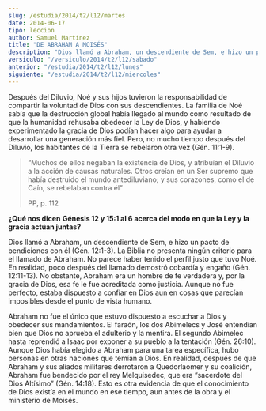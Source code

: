 ```yaml
---
slug: /estudia/2014/t2/l12/martes
date: 2014-06-17
tipo: leccion
author: Samuel Martínez
title: "DE ABRAHAM A MOISÉS"
description: "Dios llamó a Abraham, un descendiente de Sem, e hizo un pacto de bendiciones con él (Gén. 12:1-3Gén. 12:11-13). No obstante, Abraham era un hombre de fe verdadera y, por la gracia de Dios, esa fe le fue acreditada como justicia. Aunque no fue perfecto, estaba dispuesto a confiar en Dios aun..."
versiculo: "/versiculo/2014/t2/l12/sabado"
anterior: "/estudia/2014/t2/l12/lunes"
siguiente: "/estudia/2014/t2/l12/miercoles"
---
```


Después del Diluvio, Noé y sus hijos tuvieron la responsabilidad de compartir la voluntad de Dios con sus descendientes. La familia de Noé sabía que la destrucción global había llegado al mundo como resultado de que la humanidad rehusaba obedecer la Ley de Dios, y habiendo experimentado la gracia de Dios podían hacer algo para ayudar a desarrollar una generación más fiel. Pero, no mucho tiempo después del Diluvio, los habitantes de la Tierra se rebelaron otra vez (Gén. 11:1-9).

> “Muchos de ellos negaban la existencia de Dios, y atribuían el Diluvio a la acción de causas naturales. Otros creían en un Ser supremo que había destruido el mundo antediluviano; y sus corazones, como el de Caín, se rebelaban contra él”
>
> PP, p. 112

**¿Qué nos dicen** **Génesis 12 y 15:1 al 6 acerca del modo en que la Ley y la gracia actúan juntas?**

Dios llamó a Abraham, un descendiente de Sem, e hizo un pacto de bendiciones con él (Gén. 12:1-3). La Biblia no presenta ningún criterio para el llamado de Abraham. No parece haber tenido el perfil justo que tuvo Noé. En realidad, poco después del llamado demostró cobardía y engaño (Gén. 12:11-13). No obstante, Abraham era un hombre de fe verdadera y, por la gracia de Dios, esa fe le fue acreditada como justicia. Aunque no fue perfecto, estaba dispuesto a confiar en Dios aun en cosas que parecían imposibles desde el punto de vista humano.

Abraham no fue el único que estuvo dispuesto a escuchar a Dios y obedecer sus mandamientos. El faraón, los dos Abimelecs y José entendían bien que Dios no aprueba el adulterio y la mentira. El segundo Abimelec hasta reprendió a Isaac por exponer a su pueblo a la tentación (Gén. 26:10). Aunque Dios había elegido a Abraham para una tarea específica, hubo personas en otras naciones que temían a Dios. En realidad, después de que Abraham y sus aliados militares derrotaron a Quedorlaomer y su coalición, Abraham fue bendecido por el rey Melquisedec, que era “sacerdote del Dios Altísimo” (Gén. 14:18). Esto es otra evidencia de que el conocimiento de Dios existía en el mundo en ese tiempo, aun antes de la obra y el ministerio de Moisés.
